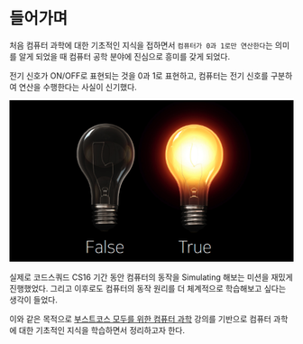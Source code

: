 # 들어가며

처음 컴퓨터 과학에 대한 기초적인 지식을 접하면서 `컴퓨터가 0과 1로만 연산한다`는 의미를 알게 되었을 때 컴퓨터 공학 분야에 진심으로 흥미를 갖게 되었다.

전기 신호가 ON/OFF로 표현되는 것을 0과 1로 표현하고, 컴퓨터는 전기 신호를 구분하여 연산을 수행한다는 사실이 신기했다.

![image](/assets/light.png)

실제로 코드스쿼드 CS16 기간 동안 컴퓨터의 동작을 Simulating 해보는 미션을 재밌게 진행했었다. 그리고 이후로도 컴퓨터의 동작 원리를 더 체계적으로 학습해보고 싶다는 생각이 들었다.

이와 같은 목적으로 [부스트코스 모두를 위한 컴퓨터 과학](https://m.boostcourse.org/cs112/lectures/41485) 강의를 기반으로 컴퓨터 과학에 대한 기초적인 지식을 학습하면서 정리하고자 한다.